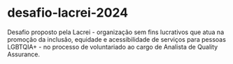 # desafio-lacrei-2024
Desafio proposto pela Lacrei - organização sem fins lucrativos que atua na promoção da inclusão, equidade e acessibilidade de serviços para pessoas LGBTQIA+ - no processo de voluntariado ao cargo de Analista de Quality Assurance.
